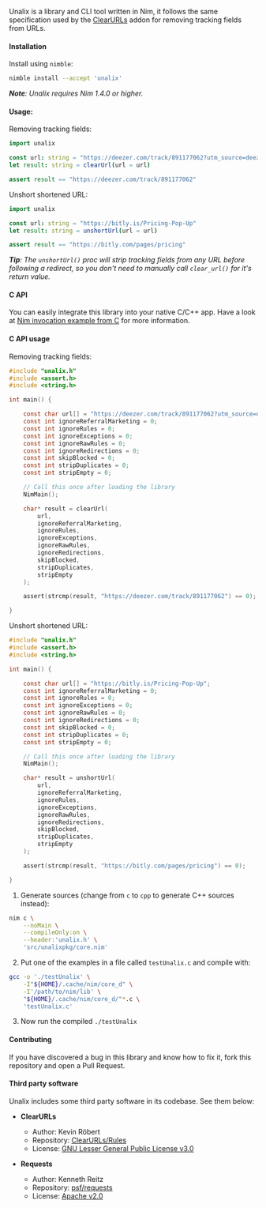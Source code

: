 Unalix is a library and CLI tool written in Nim, it follows the same specification used by the [ClearURLs](https://github.com/ClearURLs/Addon) addon for removing tracking fields from URLs.

#### Installation

Install using `nimble`:

```bash
nimble install --accept 'unalix'
```

_**Note**: Unalix requires Nim 1.4.0 or higher._

#### Usage:

Removing tracking fields:

```nim
import unalix

const url: string = "https://deezer.com/track/891177062?utm_source=deezer"
let result: string = clearUrl(url = url)

assert result == "https://deezer.com/track/891177062"
```

Unshort shortened URL:

```nim
import unalix

const url: string = "https://bitly.is/Pricing-Pop-Up"
let result: string = unshortUrl(url = url)

assert result == "https://bitly.com/pages/pricing"
```

_**Tip**: The `unshortUrl()` proc will strip tracking fields from any URL before following a redirect, so you don't need to manually call `clear_url()` for it's return value._

#### C API

You can easily integrate this library into your native C/C++ app. Have a look at [Nim invocation example from C](https://nim-lang.org/docs/backends.html#backend-code-calling-nim-nim-invocation-example-from-c) for more information.

#### C API usage

Removing tracking fields:

```c
#include "unalix.h"
#include <assert.h>
#include <string.h>

int main() {

    const char url[] = "https://deezer.com/track/891177062?utm_source=deezer";
    const int ignoreReferralMarketing = 0;
    const int ignoreRules = 0;
    const int ignoreExceptions = 0;
    const int ignoreRawRules = 0;
    const int ignoreRedirections = 0;
    const int skipBlocked = 0;
    const int stripDuplicates = 0;
    const int stripEmpty = 0;

    // Call this once after loading the library
    NimMain();

    char* result = clearUrl(
        url,
        ignoreReferralMarketing,
        ignoreRules,
        ignoreExceptions,
        ignoreRawRules,
        ignoreRedirections,
        skipBlocked,
        stripDuplicates,
        stripEmpty
    );

    assert(strcmp(result, "https://deezer.com/track/891177062") == 0);

}
```

Unshort shortened URL:

```c
#include "unalix.h"
#include <assert.h>
#include <string.h>

int main() {

    const char url[] = "https://bitly.is/Pricing-Pop-Up";
    const int ignoreReferralMarketing = 0;
    const int ignoreRules = 0;
    const int ignoreExceptions = 0;
    const int ignoreRawRules = 0;
    const int ignoreRedirections = 0;
    const int skipBlocked = 0;
    const int stripDuplicates = 0;
    const int stripEmpty = 0;

    // Call this once after loading the library
    NimMain();

    char* result = unshortUrl(
        url,
        ignoreReferralMarketing,
        ignoreRules,
        ignoreExceptions,
        ignoreRawRules,
        ignoreRedirections,
        skipBlocked,
        stripDuplicates,
        stripEmpty
    );

    assert(strcmp(result, "https://bitly.com/pages/pricing") == 0);

}
```

1. Generate sources (change from `c` to `cpp` to generate C++ sources instead):

```bash
nim c \
    --noMain \
    --compileOnly:on \
    --header:'unalix.h' \
    'src/unalixpkg/core.nim'
```

2. Put one of the examples in a file called `testUnalix.c` and compile with:

```bash
gcc -o './testUnalix' \
    -I"${HOME}/.cache/nim/core_d" \
    -I'/path/to/nim/lib' \
    "${HOME}/.cache/nim/core_d/"*.c \
    'testUnalix.c'
```

3. Now run the compiled `./testUnalix`

#### Contributing

If you have discovered a bug in this library and know how to fix it, fork this repository and open a Pull Request.

#### Third party software

Unalix includes some third party software in its codebase. See them below:

- **ClearURLs**
  - Author: Kevin Röbert
  - Repository: [ClearURLs/Rules](https://github.com/ClearURLs/Rules)
  - License: [GNU Lesser General Public License v3.0](https://gitlab.com/ClearURLs/Rules/blob/master/LICENSE)

- **Requests**
  - Author: Kenneth Reitz
  - Repository: [psf/requests](https://github.com/psf/requests)
  - License: [Apache v2.0](https://github.com/psf/requests/blob/master/LICENSE)
